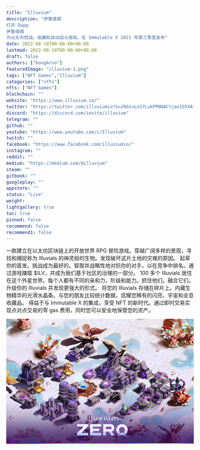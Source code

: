 ```yaml
---
title: "Illuvium"
description: "伊鲁维姆
打开 Dapp
伊鲁维姆
为以太币而战。收藏和自动战斗游戏。在 Immutable X 2021 年第三季度发布"
date: 2022-08-18T00:00:00+08:00
lastmod: 2022-08-18T00:00:00+08:00
draft: false
authors: ["boogArno"]
featuredImage: "illuvium-1.png"
tags: ["NFT Games","Illuvium"]
categories: ["nfts"]
nfts: ["NFT Games"]
blockchain: ""
website: "https://www.illuvium.io/"
twitter: "https://twitter.com/illuviumio?s=20&t=LxS7LukPPNNACYjae1D5XA"
discord: "https://discord.com/invite/illuvium"
telegram: ""
github: ""
youtube: "https://www.youtube.com/c/Illuvium"
twitch: ""
facebook: "https://www.facebook.com/illuviumio/"
instagram: ""
reddit: ""
medium: "https://medium.com/@illuvium"
steam: ""
gitbook: ""
googleplay: ""
appstore: ""
status: "Live"
weight: 
lightgallery: true
toc: true
pinned: false
recommend: false
recommend1: false
---
```

一款建立在以太坊区块链上的开放世界 RPG 冒险游戏。穿越广阔多样的景观，寻找和捕捉称为 Illuvials 的神灵般的生物。发现破坏这片土地的灾难的原因。
起草你的首发。挑战成为最好的。智取并战略性地对抗你的对手，以在竞争中排名。通过游戏赚取 $ILV，并成为我们基于社区的治理的一部分。
100 多个 Illuvials 居住在这个外星世界。每个人都有不同的亲和力，阶级和能力。抓住他们。融合它们。升级你的 Illuvials 并发现更强大的形式。
将您的 Illuvials 存储在碎片上。内藏生物精华的光滑水晶条。与您的朋友比较统计数据，炫耀您稀有的闪亮、宇宙和全息收藏品。
得益于与 Immutable X 的集成，享受 NFT 的新时代。通过即时交易实现点对点交易的零 gas 费用，同时您可以安全地保管您的资产。

![illuvium-dapp-games-ethereum-image1_ce954ab81c884ae1cdb94c6c47a09657](illuvium-dapp-games-ethereum-image1_ce954ab81c884ae1cdb94c6c47a09657.png)
